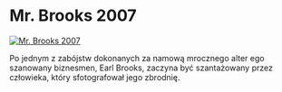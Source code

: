 Mr. Brooks 2007 
=============
[![Mr. Brooks 2007 ](http://vidos.pl/images/player.gif)](http://vidos.pl/mr-brooks-2007)

 Po jednym z zabójstw dokonanych za namową mrocznego alter ego szanowany biznesmen, Earl Brooks, zaczyna być szantażowany przez człowieka, który sfotografował jego zbrodnię.
